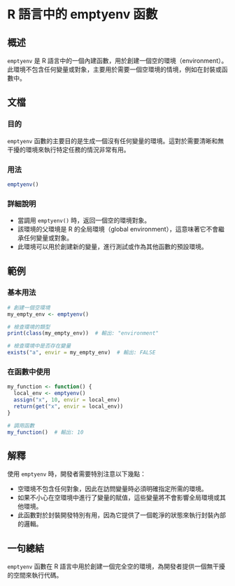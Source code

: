<!--
Meta Description: # R 語言中的 emptyenv 函數 ## 概述 `emptyenv` 是 R 語言中的一個內建函數，用於創建一個空的環境（environment）。此環境不包含任何變量或對象，主要用於需要一個空環境的情境，例如在封裝或函數中。 ## 文檔 ### 目的 `emptyenv` 函數的主要目的是生...
Meta Keywords: emptyenv, environment, my_empty_env, envir, local_env
-->

# R 語言中的 emptyenv 函數

## 概述
`emptyenv` 是 R 語言中的一個內建函數，用於創建一個空的環境（environment）。此環境不包含任何變量或對象，主要用於需要一個空環境的情境，例如在封裝或函數中。

## 文檔
### 目的
`emptyenv` 函數的主要目的是生成一個沒有任何變量的環境。這對於需要清晰和無干擾的環境來執行特定任務的情況非常有用。

### 用法
```R
emptyenv()
```

### 詳細說明
- 當調用 `emptyenv()` 時，返回一個空的環境對象。
- 該環境的父環境是 R 的全局環境（global environment），這意味著它不會繼承任何變量或對象。
- 此環境可以用於創建新的變量，進行測試或作為其他函數的預設環境。

## 範例
### 基本用法
```R
# 創建一個空環境
my_empty_env <- emptyenv()

# 檢查環境的類型
print(class(my_empty_env))  # 輸出: "environment"

# 檢查環境中是否存在變量
exists("a", envir = my_empty_env)  # 輸出: FALSE
```

### 在函數中使用
```R
my_function <- function() {
  local_env <- emptyenv()
  assign("x", 10, envir = local_env)
  return(get("x", envir = local_env))
}

# 調用函數
my_function()  # 輸出: 10
```

## 解釋
使用 `emptyenv` 時，開發者需要特別注意以下幾點：
- 空環境不包含任何對象，因此在訪問變量時必須明確指定所需的環境。
- 如果不小心在空環境中進行了變量的賦值，這些變量將不會影響全局環境或其他環境。
- 此函數對於封裝開發特別有用，因為它提供了一個乾淨的狀態來執行封裝內部的邏輯。

## 一句總結
`emptyenv` 函數在 R 語言中用於創建一個完全空的環境，為開發者提供一個無干擾的空間來執行代碼。
